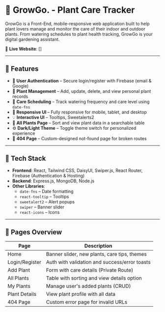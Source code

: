 # 🌿 GrowGo. - Plant Care Tracker

GrowGo is a Front-End, mobile-responsive web application built to help plant lovers manage and monitor the care of their indoor and outdoor plants. From watering schedules to plant health tracking, GrowGo is your digital gardening assistant.

🔗 **Live Website**: []


---

## 🚀 Features

- 🔐 **User Authentication** – Secure login/register with Firebase (email & Google)
- 🌱 **Plant Management** – Add, update, delete, and view personal plant records
- 📆 **Care Scheduling** – Track watering frequency and care level using `date-fns`
- 🎨 **Responsive UI** – Fully responsive for mobile, tablet, and desktop
- 💡 **Interactive UI** – Tooltips, Sweetalerts2
- 🔎 **All Plants Page** – Sort and view plant data in a searchable table
- ⚙️ **Dark/Light Theme** – Toggle theme switch for personalized experience
- 🚫 **404 Page** – Custom-designed not-found page for broken routes

---

## 🧰 Tech Stack

- **Frontend**: React, Tailwind CSS, DaisyUI, Swiper.js, React Router, Firebase (Authentication & Hosting)
- **Backend**: Express.js, MongoDB, Node.js
- **Other Libraries**:
  - `date-fns` – Date formatting
  - `react-tooltip` – Tooltips
  - `sweetalert2` – Alert popups
  - `swiper` – Banner slider
  - `react-icons` – Icons

---

## 📂 Pages Overview

| Page             | Description                                   |
|------------------|-----------------------------------------------|
| Home             | Banner slider, new plants, care tips, themes  |
| Login/Register   | Auth with validation and success/error toasts |
| Add Plant        | Form with care details (Private Route)        |
| All Plants       | Table with sorting and view details option    |
| My Plants        | Manage user's added plants (CRUD)             |
| Plant Details    | View plant profile with all data              |
| 404 Page         | Custom error page for invalid URLs            |